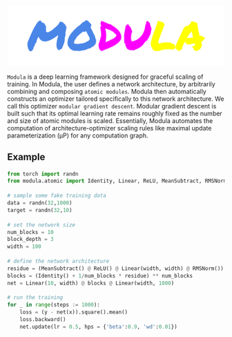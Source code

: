 <picture>
  <source media="(prefers-color-scheme: dark)" srcset="logo/modula.svg">
  <source media="(prefers-color-scheme: light)" srcset="logo/modula_light.svg">
  <img alt="modula logo" src="logo/modula.svg">
</picture>

`Modula` is a deep learning framework designed for graceful scaling of training. In Modula, the user defines a network architecture, by arbitrarily combining and composing `atomic modules`. Modula then automatically constructs an optimizer tailored specifically to this network architecture. We call this optimizer `modular gradient descent`. Modular gradient descent is built such that its optimal learning rate remains roughly fixed as the number and size of atomic modules is scaled. Essentially, Modula automates the computation of architecture-optimizer scaling rules like maximal update parameterization (μP) for any computation graph.

## Example

```python
from torch import randn
from modula.atomic import Identity, Linear, ReLU, MeanSubtract, RMSNorm

# sample some fake training data
data = randn(32,1000)
target = randn(32,10)

# set the network size
num_blocks = 10
block_depth = 3
width = 100

# define the network architecture
residue = (MeanSubtract() @ ReLU() @ Linear(width, width) @ RMSNorm()) ** block_depth
blocks = (Identity() + 1/num_blocks * residue) ** num_blocks
net = Linear(10, width) @ blocks @ Linear(width, 1000)

# run the training
for _ in range(steps := 1000):
    loss = (y - net(x)).square().mean()
    loss.backward()
    net.update(lr = 0.5, hps = {'beta':0.9, 'wd':0.01})
```
